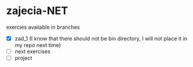# zajecia-NET

exercies available in branches

- [x] zad_1 (I know that there should not be bin directory, I will not place it in my repo next time)
- [ ] next exercises
- [ ] project
